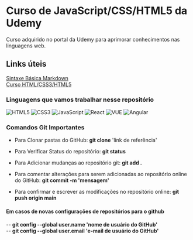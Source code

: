 # Curso de JavaScript/CSS/HTML5 da Udemy
Curso adquirido no portal da Udemy para aprimorar conhecimentos nas linguagens web.

## Links úteis
[Sintaxe Básica Markdown](https://www.markdownguide.org/basic-syntax/)<br>
[Curso HTML/CSS3/HTML5](https://www.udemy.com/course/curso-web/)

### Linguagens que vamos trabalhar nesse repositório
![HTML5](https://img.shields.io/badge/HTML5-black?style=for-the-badge&logo=html5) 
![CSS3](https://img.shields.io/badge/CSS3-black?style=for-the-badge&logo=css3) 
![JavaScript](https://img.shields.io/badge/JavaScript-black?style=for-the-badge&logo=javascript) 
![React](https://img.shields.io/badge/React-black?style=for-the-badge&logo=react) 
![VUE](https://img.shields.io/badge/VUE-black?style=for-the-badge&logo=vuedotjs) 
![Angular](https://img.shields.io/badge/Angular-black?style=for-the-badge&logo=angular)

### Comandos Git Importantes

* Para Clonar pastas do GitHub:
 <strong>git clone</strong> 'link de referência'

* Para Verificar Status do repositório:
 <strong>git status</strong>

* Para Adicionar mudanças ao repositório git:
 <strong>git add .</strong>

* Para comentar alterações para serem adicionadas ao repositório online do GitHub:
 <strong>git commit -m 'mensagem'</strong>

* Para confirmar e escrever as modificações no repositório online:
 <strong>git push origin main</strong>

#### Em casos de novas configurações de repositórios para o github
-- <strong>git config --global user.name 'nome de usuário do GitHub'</strong><br>
-- <strong>git config --global user.email 'e-mail de usuário do GitHub'</strong>
